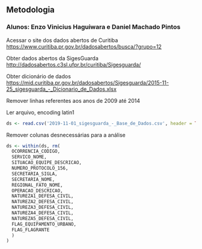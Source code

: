 ## Metodologia

### Alunos: Enzo Vinicius Haguiwara e Daniel Machado Pintos

Acessar o site dos dados abertos de Curitiba
https://www.curitiba.pr.gov.br/dadosabertos/busca/?grupo=12

Obter dados abertos da SigesGuarda
http://dadosabertos.c3sl.ufpr.br/curitiba/Sigesguarda/

Obter dicionário de dados
https://mid.curitiba.pr.gov.br/dadosabertos/Sigesguarda/2015-11-25_sigesguarda_-_Dicionario_de_Dados.xlsx

Remover linhas referentes aos anos de 2009 até 2014

Ler arquivo, encoding latin1
```R
ds <- read.csv('2019-11-01_sigesguarda_-_Base_de_Dados.csv', header = TRUE, sep = ";", encoding = "latin1")
```

Remover colunas desnecessárias para a análise
```R
ds <- within(ds, rm(
  OCORRENCIA_CODIGO, 
  SERVICO_NOME,
  SITUACAO_EQUIPE_DESCRICAO,
  NUMERO_PROTOCOLO_156,
  SECRETARIA_SIGLA,
  SECRETARIA_NOME,
  REGIONAL_FATO_NOME,
  OPERACAO_DESCRICAO,
  NATUREZA1_DEFESA_CIVIL,
  NATUREZA2_DEFESA_CIVIL,
  NATUREZA3_DEFESA_CIVIL,
  NATUREZA4_DEFESA_CIVIL,
  NATUREZA5_DEFESA_CIVIL,
  FLAG_EQUIPAMENTO_URBANO,
  FLAG_FLAGRANTE
  )
)
```


